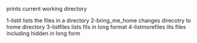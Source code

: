 prints current working directory

1-listit lists the files in a directory
2-bring_me_home changes direcotry to home directory
3-listfiles lists fils in long format
4-listmorefiles lits files including hidden in long form
